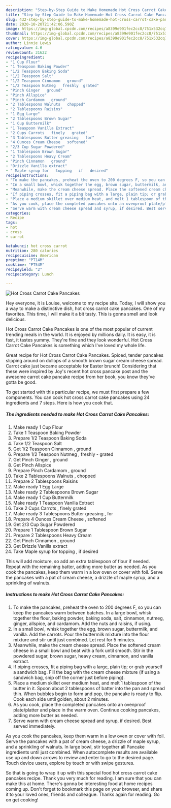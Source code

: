 ```yaml
---
description: "Step-by-Step Guide to Make Homemade Hot Cross Carrot Cake Pancakes"
title: "Step-by-Step Guide to Make Homemade Hot Cross Carrot Cake Pancakes"
slug: 432-step-by-step-guide-to-make-homemade-hot-cross-carrot-cake-pancakes
date: 2020-10-20T21:42:06.590Z
image: https://img-global.cpcdn.com/recipes/a8399e901fec2cc8/751x532cq70/hot-cross-carrot-cake-pancakes-recipe-main-photo.jpg
thumbnail: https://img-global.cpcdn.com/recipes/a8399e901fec2cc8/751x532cq70/hot-cross-carrot-cake-pancakes-recipe-main-photo.jpg
cover: https://img-global.cpcdn.com/recipes/a8399e901fec2cc8/751x532cq70/hot-cross-carrot-cake-pancakes-recipe-main-photo.jpg
author: Linnie Lewis
ratingvalue: 4.6
reviewcount: 31622
recipeingredient:
- "1 Cup Flour"
- "1 Teaspoon Baking Powder"
- "1/2 Teaspoon Baking Soda"
- "1/2 Teaspoon Salt"
- "1/2 Teaspoon Cinnamon   ground"
- "1/2 Teaspoon Nutmeg   freshly  grated"
- "Pinch Ginger   ground"
- "Pinch Allspice"
- "Pinch Cardamom   ground"
- "2 Tablespoons Walnuts   chopped"
- "2 Tablespoons Raisins"
- "1 Egg Large"
- "2 Tablespoons Brown Sugar"
- "1 Cup Buttermilk"
- "1 Teaspoon Vanilla Extract"
- "2 Cups Carrots   finely   grated"
- "3 Tablespoons Butter greasing   for"
- "4 Ounces Cream Cheese   softened"
- "2/3 Cup Sugar Powdered"
- "1 Tablespoon Brown Sugar"
- "2 Tablespoons Heavy Cream"
- "Pinch Cinnamon   ground"
- "Drizzle Vanilla extract"
- " Maple syrup for   topping   if   desired"
recipeinstructions:
- "To make the pancakes, preheat the oven to 200 degrees F, so you can keep the pancakes warm between batches. In a large bowl, whisk together the flour, baking powder, baking soda, salt, cinnamon, nutmeg, ginger, allspice, and cardamom. Add the nuts and raisins, if using."
- "In a small bowl, whisk together the egg, brown sugar, buttermilk, and vanilla. Add the carrots. Pour the buttermilk mixture into the flour mixture and stir until just combined. Let rest for 5 minutes."
- "Meanwhile, make the cream cheese spread. Place the softened cream cheese in a small bowl and beat with a fork until smooth. Stir in the powdered sugar, brown sugar, heavy cream, cinnamon, and vanilla extract."
- "If piping crosses, fit a piping bag with a large, plain tip; or grab yourself a sandwich bag. Fill the bag with the cream cheese mixture (if using a sandwich bag, snip off the corner just before piping)."
- "Place a medium skillet over medium heat, and melt 1 tablespoon of the butter in it. Spoon about 2 tablespoons of batter into the pan and spread thin. When bubbles begin to form and pop, the pancake is ready to flip. Cook each side until golden, about 2 minutes."
- "As you cook, place the completed pancakes onto an ovenproof plate/platter and place in the warm oven. Continue cooking pancakes, adding more butter as needed."
- "Serve warm with cream cheese spread and syrup, if desired. Best served immediately."
categories:
- Recipe
tags:
- hot
- cross
- carrot

katakunci: hot cross carrot 
nutrition: 280 calories
recipecuisine: American
preptime: "PT14M"
cooktime: "PT54M"
recipeyield: "2"
recipecategory: Lunch

---
```



![Hot Cross Carrot Cake Pancakes](https://img-global.cpcdn.com/recipes/a8399e901fec2cc8/751x532cq70/hot-cross-carrot-cake-pancakes-recipe-main-photo.jpg)

Hey everyone, it is Louise, welcome to my recipe site. Today, I will show you a way to make a distinctive dish, hot cross carrot cake pancakes. One of my favorites. This time, I will make it a bit tasty. This is gonna smell and look delicious.

Hot Cross Carrot Cake Pancakes is one of the most popular of current trending meals in the world. It is enjoyed by millions daily. It is easy, it is fast, it tastes yummy. They're fine and they look wonderful. Hot Cross Carrot Cake Pancakes is something which I've loved my whole life.

Great recipe for Hot Cross Carrot Cake Pancakes. Spiced, tender pancakes slipping around on dollops of a smooth brown sugar cream cheese spread. Carrot cake just became acceptable for Easter brunch! Considering that these were inspired by Joy&#39;s recent hot cross pancake post and the awesome carrot cake pancake recipe from her book, you know they&#39;ve gotta be good.


To get started with this particular recipe, we must first prepare a few components. You can cook hot cross carrot cake pancakes using 24 ingredients and 7 steps. Here is how you cook that.

<!--inarticleads1-->

##### The ingredients needed to make Hot Cross Carrot Cake Pancakes:

1. Make ready 1 Cup Flour
1. Take 1 Teaspoon Baking Powder
1. Prepare 1/2 Teaspoon Baking Soda
1. Take 1/2 Teaspoon Salt
1. Get 1/2 Teaspoon Cinnamon ,  ground
1. Prepare 1/2 Teaspoon Nutmeg ,  freshly - grated
1. Get Pinch Ginger ,  ground
1. Get Pinch Allspice
1. Prepare Pinch Cardamom ,  ground
1. Take 2 Tablespoons Walnuts ,  chopped
1. Prepare 2 Tablespoons Raisins
1. Make ready 1 Egg Large
1. Make ready 2 Tablespoons Brown Sugar
1. Make ready 1 Cup Buttermilk
1. Make ready 1 Teaspoon Vanilla Extract
1. Take 2 Cups Carrots ,  finely   grated
1. Make ready 3 Tablespoons Butter greasing ,  for
1. Prepare 4 Ounces Cream Cheese ,  softened
1. Get 2/3 Cup Sugar Powdered
1. Prepare 1 Tablespoon Brown Sugar
1. Prepare 2 Tablespoons Heavy Cream
1. Get Pinch Cinnamon ,  ground
1. Get Drizzle Vanilla extract
1. Take  Maple syrup for   topping ,  if   desired


This will add moisture, so add an extra tablespoon of flour if needed. Repeat with the remaining batter, adding more butter as needed. As you cook the pancakes, keep them warm in a low oven or cover with foil. Serve the pancakes with a pat of cream cheese, a drizzle of maple syrup, and a sprinkling of walnuts. 

<!--inarticleads2-->

##### Instructions to make Hot Cross Carrot Cake Pancakes:

1. To make the pancakes, preheat the oven to 200 degrees F, so you can keep the pancakes warm between batches. In a large bowl, whisk together the flour, baking powder, baking soda, salt, cinnamon, nutmeg, ginger, allspice, and cardamom. Add the nuts and raisins, if using.
1. In a small bowl, whisk together the egg, brown sugar, buttermilk, and vanilla. Add the carrots. Pour the buttermilk mixture into the flour mixture and stir until just combined. Let rest for 5 minutes.
1. Meanwhile, make the cream cheese spread. Place the softened cream cheese in a small bowl and beat with a fork until smooth. Stir in the powdered sugar, brown sugar, heavy cream, cinnamon, and vanilla extract.
1. If piping crosses, fit a piping bag with a large, plain tip; or grab yourself a sandwich bag. Fill the bag with the cream cheese mixture (if using a sandwich bag, snip off the corner just before piping).
1. Place a medium skillet over medium heat, and melt 1 tablespoon of the butter in it. Spoon about 2 tablespoons of batter into the pan and spread thin. When bubbles begin to form and pop, the pancake is ready to flip. Cook each side until golden, about 2 minutes.
1. As you cook, place the completed pancakes onto an ovenproof plate/platter and place in the warm oven. Continue cooking pancakes, adding more butter as needed.
1. Serve warm with cream cheese spread and syrup, if desired. Best served immediately.


As you cook the pancakes, keep them warm in a low oven or cover with foil. Serve the pancakes with a pat of cream cheese, a drizzle of maple syrup, and a sprinkling of walnuts. In large bowl, stir together all Pancake ingredients until just combined. When autocomplete results are available use up and down arrows to review and enter to go to the desired page. Touch device users, explore by touch or with swipe gestures. 

So that is going to wrap it up with this special food hot cross carrot cake pancakes recipe. Thank you very much for reading. I am sure that you can make this at home. There's gonna be interesting food at home recipes coming up. Don't forget to bookmark this page on your browser, and share it to your loved ones, friends and colleague. Thanks again for reading. Go on get cooking!

